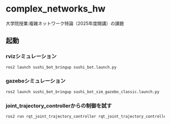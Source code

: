 # complex_networks_hw

大学院授業:複雑ネットワーク特論（2025年度開講）の課題

## 起動

### rvizシミュレーション

```bash
ros2 launch sushi_bot_bringup sushi_bot.launch.py
```

### gazeboシミュレーション

```bash
ros2 launch sushi_bot_bringup sushi_bot_sim_gazebo_classic.launch.py 
```

### joint_trajectory_controllerからの制御を試す

```bash
ros2 run rqt_joint_trajectory_controller rqt_joint_trajectory_controller
```
